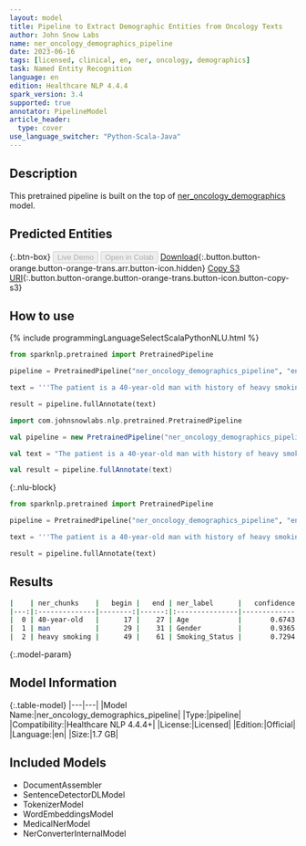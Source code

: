 ```yaml
---
layout: model
title: Pipeline to Extract Demographic Entities from Oncology Texts
author: John Snow Labs
name: ner_oncology_demographics_pipeline
date: 2023-06-16
tags: [licensed, clinical, en, ner, oncology, demographics]
task: Named Entity Recognition
language: en
edition: Healthcare NLP 4.4.4
spark_version: 3.4
supported: true
annotator: PipelineModel
article_header:
  type: cover
use_language_switcher: "Python-Scala-Java"
---
```


## Description

This pretrained pipeline is built on the top of [ner_oncology_demographics](https://nlp.johnsnowlabs.com/2022/11/24/ner_oncology_demographics_en.html) model.

## Predicted Entities



{:.btn-box}
<button class="button button-orange" disabled>Live Demo</button>
<button class="button button-orange" disabled>Open in Colab</button>
[Download](https://s3.amazonaws.com/auxdata.johnsnowlabs.com/clinical/models/ner_oncology_demographics_pipeline_en_4.4.4_3.4_1686937376502.zip){:.button.button-orange.button-orange-trans.arr.button-icon.hidden}
[Copy S3 URI](s3://auxdata.johnsnowlabs.com/clinical/models/ner_oncology_demographics_pipeline_en_4.4.4_3.4_1686937376502.zip){:.button.button-orange.button-orange-trans.button-icon.button-copy-s3}

## How to use

<div class="tabs-box" markdown="1">
{% include programmingLanguageSelectScalaPythonNLU.html %}

```python
from sparknlp.pretrained import PretrainedPipeline

pipeline = PretrainedPipeline("ner_oncology_demographics_pipeline", "en", "clinical/models")

text = '''The patient is a 40-year-old man with history of heavy smoking.'''

result = pipeline.fullAnnotate(text)
```
```scala
import com.johnsnowlabs.nlp.pretrained.PretrainedPipeline

val pipeline = new PretrainedPipeline("ner_oncology_demographics_pipeline", "en", "clinical/models")

val text = "The patient is a 40-year-old man with history of heavy smoking."

val result = pipeline.fullAnnotate(text)
```

{:.nlu-block}
```python
from sparknlp.pretrained import PretrainedPipeline

pipeline = PretrainedPipeline("ner_oncology_demographics_pipeline", "en", "clinical/models")

text = '''The patient is a 40-year-old man with history of heavy smoking.'''

result = pipeline.fullAnnotate(text)
```
</div>

## Results

```bash
|    | ner_chunks    |   begin |   end | ner_label      |   confidence |
|---:|:--------------|--------:|------:|:---------------|-------------:|
|  0 | 40-year-old   |      17 |    27 | Age            |       0.6743 |
|  1 | man           |      29 |    31 | Gender         |       0.9365 |
|  2 | heavy smoking |      49 |    61 | Smoking_Status |       0.7294 |
```

{:.model-param}
## Model Information

{:.table-model}
|---|---|
|Model Name:|ner_oncology_demographics_pipeline|
|Type:|pipeline|
|Compatibility:|Healthcare NLP 4.4.4+|
|License:|Licensed|
|Edition:|Official|
|Language:|en|
|Size:|1.7 GB|

## Included Models

- DocumentAssembler
- SentenceDetectorDLModel
- TokenizerModel
- WordEmbeddingsModel
- MedicalNerModel
- NerConverterInternalModel